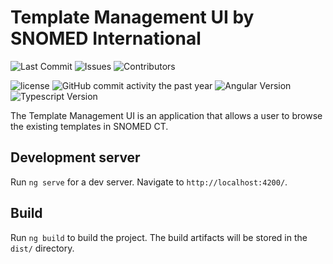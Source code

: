 # Template Management UI by SNOMED International

![Last Commit](https://img.shields.io/github/last-commit/ihtsdo/template-management-ui/develop)
![Issues](https://img.shields.io/github/issues/ihtsdo/template-management-ui)
![Contributors](https://img.shields.io/github/contributors/ihtsdo/template-management-ui)

![license](https://img.shields.io/badge/License-Apache%202.0-blue.svg)
![GitHub commit activity the past year](https://img.shields.io/github/commit-activity/m/ihtsdo/template-management-ui/develop)
![Angular Version](https://img.shields.io/github/package-json/dependency-version/ihtsdo/template-management-ui/@angular/core)
![Typescript Version](https://img.shields.io/github/package-json/dependency-version/ihtsdo/template-management-ui/dev/typescript)

The Template Management UI is an application that allows a user to browse the existing templates in SNOMED CT.

## Development server

Run `ng serve` for a dev server. Navigate to `http://localhost:4200/`.

## Build

Run `ng build` to build the project. The build artifacts will be stored in the `dist/` directory.
